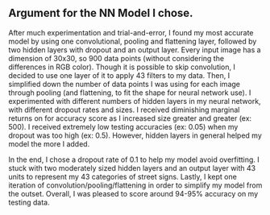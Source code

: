 ## Argument for the NN Model I chose.

After much experimentation and trial-and-error, I found my most accurate model by using one convolutional, pooling and flattening layer, followed by two hidden layers with dropout and an output layer. Every input image has a dimension of 30x30, so 900 data points (without considering the differences in RGB color). Though it is possible to skip convolution, I decided to use one layer of it to apply 43 filters to my data. Then, I simplified down the number of data points I was using for each image through pooling (and flattening, to fit the shape for neural network use). I experimented with different numbers of hidden layers in my neural network, with different dropout rates and sizes. I received diminishing marginal returns on for accuracy score as I increased size greater and greater (ex: 500). I received extremely low testing accuracies (ex: 0.05) when my dropout was too high (ex: 0.5). However, hidden layers in general helped my model the more I added.

In the end, I chose a dropout rate of 0.1 to help my model avoid overfitting. I stuck with two moderately sized hidden layers and an output layer with 43 units to represent my 43 categories of street signs. Lastly, I kept one iteration of convolution/pooling/flattening in order to simplify my model from the outset. Overall, I was pleased to score around 94-95% accuracy on my testing data.